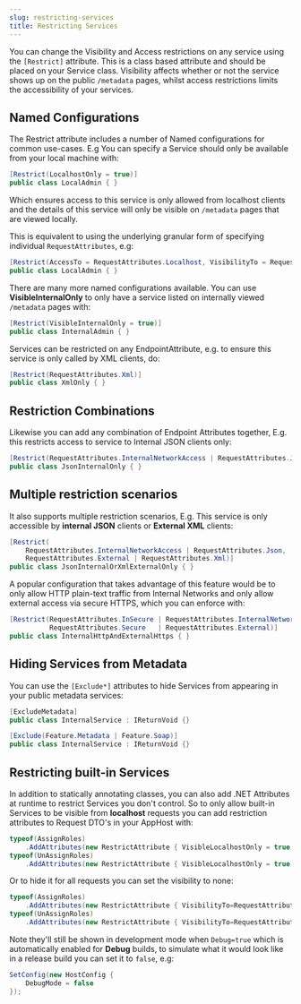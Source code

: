 ```yaml
---
slug: restricting-services
title: Restricting Services
---
```


You can change the Visibility and Access restrictions on any service using the `[Restrict]` attribute. This is a class based attribute and should be placed on your Service class.
Visibility affects whether or not the service shows up on the public `/metadata` pages, whilst access restrictions limits the accessibility of your services. 

## Named Configurations

The Restrict attribute includes a number of Named configurations for common use-cases. E.g You can specify a Service should only be available from your local machine with:

```csharp
[Restrict(LocalhostOnly = true)]
public class LocalAdmin { }
```

Which ensures access to this service is only allowed from localhost clients and the details of this service will only be visible on `/metadata` pages that are viewed locally.

This is equivalent to using the underlying granular form of specifying individual `RequestAttributes`, e.g:

```csharp
[Restrict(AccessTo = RequestAttributes.Localhost, VisibilityTo = RequestAttributes.Localhost)]
public class LocalAdmin { }
```

There are many more named configurations available. You can use **VisibleInternalOnly** to only have a service listed on internally viewed `/metadata` pages with:

```csharp
[Restrict(VisibleInternalOnly = true)]
public class InternalAdmin { }
```

Services can be restricted on any EndpointAttribute, e.g. to ensure this service is only called by XML clients, do:

```csharp
[Restrict(RequestAttributes.Xml)]
public class XmlOnly { }
```

## Restriction Combinations 

Likewise you can add any combination of Endpoint Attributes together, E.g. this restricts access to service to Internal JSON clients only:

```csharp
[Restrict(RequestAttributes.InternalNetworkAccess | RequestAttributes.Json)]
public class JsonInternalOnly { }
```

## Multiple restriction scenarios

It also supports multiple restriction scenarios, E.g. This service is only accessible by **internal JSON** clients or **External XML** clients:

```csharp
[Restrict(
    RequestAttributes.InternalNetworkAccess | RequestAttributes.Json,
    RequestAttributes.External | RequestAttributes.Xml)]
public class JsonInternalOrXmlExternalOnly { }
```

A popular configuration that takes advantage of this feature would be to only allow HTTP plain-text traffic from Internal Networks and only allow external access via secure HTTPS, which you can enforce with:

```csharp
[Restrict(RequestAttributes.InSecure | RequestAttributes.InternalNetworkAccess,
          RequestAttributes.Secure   | RequestAttributes.External)]
public class InternalHttpAndExternalHttps { }
```

## Hiding Services from Metadata

You can use the `[Exclude*]` attributes to hide Services from appearing in your public metadata services:

```csharp
[ExcludeMetadata]
public class InternalService : IReturnVoid {}

[Exclude(Feature.Metadata | Feature.Soap)]
public class InternalService : IReturnVoid {}
```

## Restricting built-in Services

In addition to statically annotating classes, you can also add .NET Attributes at runtime to restrict Services 
you don't control. So to only allow built-in Services to be visible from **localhost** requests you can add 
restriction attributes to Request DTO's in your AppHost with:

```csharp
typeof(AssignRoles)
    .AddAttributes(new RestrictAttribute { VisibleLocalhostOnly = true });
typeof(UnAssignRoles)
    .AddAttributes(new RestrictAttribute { VisibleLocalhostOnly = true });
```

Or to hide it for all requests you can set the visibility to none:

```csharp
typeof(AssignRoles)
    .AddAttributes(new RestrictAttribute { VisibilityTo=RequestAttributes.None });
typeof(UnAssignRoles)
    .AddAttributes(new RestrictAttribute { VisibilityTo=RequestAttributes.None });
```

Note they'll still be shown in development mode when `Debug=true` which is automatically enabled for 
**Debug** builds, to simulate what it would look like in a release build you can set it to `false`, e.g:

```csharp
SetConfig(new HostConfig {
    DebugMode = false
});
```
